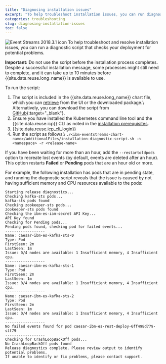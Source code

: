 ```yaml
---
title: "Diagnosing installation issues"
excerpt: "To help troubleshoot installation issues, you can run diagnostics scripts."
categories: troubleshooting
slug: diagnosing-installation-issues
toc: false
---
```


![Event Streams 2018.3.1 icon](../../../images/2018.3.1.svg "In Event Streams 2018.3.1.") To help troubleshoot and resolve installation issues, you can run a diagnostic script that checks your deployment for potential problems.

**Important:** Do not use the script before the installation process completes. Despite a successful installation message, some processes might still need to complete, and it can take up to 10 minutes before {{site.data.reuse.long_name}} is available to use.

To run the script:

1. The script is included in the {{site.data.reuse.long_name}} chart file, which you can [retrieve](../../administering/helm-upgrade-command/) from the UI or the downloaded package.\\
   Alternatively, you can download the script from [GitHub](https://github.com/IBM/charts/blob/master/stable/ibm-eventstreams-dev/ibm_cloud_pak/pak_extensions/support/installation-diagnostic-script.sh){:target="_blank"}.
2. Ensure you have installed the Kubernetes command line tool and the {{site.data.reuse.icp}} CLI as noted in the [installation prerequisites](../../installing/prerequisites/).
3. {{site.data.reuse.icp_cli_login}}
4. Run the script as follows:\\
    `./<ibm-eventstreams-chart-name>/additionalFiles/installation-diagnostic-script.sh -n <namespace> -r <release-name>`

If you have been waiting for more than an hour, add the `--restartoldpods` option to recreate lost events (by default, events are deleted after an hour). This option restarts **Failed** or **Pending** pods that are an hour old or more.

For example, the following installation has pods that are in pending state, and running the diagnostic script reveals that the issue is caused by not having sufficient memory and CPU resources available to the pods:

```
Starting release diagnostics...
Checking kafka-sts pods...
kafka-sts pods found
Checking zookeeper-sts pods...
zookeeper-sts pods found
Checking the ibm-es-iam-secret API Key...
API Key found
Checking for Pending pods...
Pending pods found, checking pod for failed events...
------------------
Name: caesar-ibm-es-kafka-sts-0
Type: Pod
FirstSeen: 2m
LastSeen: 1m
Issue: 0/4 nodes are available: 1 Insufficient memory, 4 Insufficient cpu.
------------------
Name: caesar-ibm-es-kafka-sts-1
Type: Pod
FirstSeen: 2m
LastSeen: 1m
Issue: 0/4 nodes are available: 1 Insufficient memory, 4 Insufficient cpu.
------------------
Name: caesar-ibm-es-kafka-sts-2
Type: Pod
FirstSeen: 2m
LastSeen: 1m
Issue: 0/4 nodes are available: 1 Insufficient memory, 4 Insufficient cpu.
------------------
No failed events found for pod caesar-ibm-es-rest-deploy-6ff498d779-stf79
------------------
Checking for CrashLoopBackOff pods...
No CrashLoopBackOff pods found
Release diagnostics complete. Please review output to identify potential problems.
If unable to identify or fix problems, please contact support.
```
